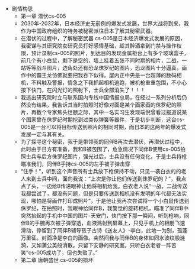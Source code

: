 - 剧情构思
	- 第一章 潜伏cs-005
	- 2030年-2032年，日本经济史无前例的爆发式发展，世界大战将到来，我作为中国政府组织的特务被秘密派往日本了解其秘密武器。
	- 在潜伏的过程中，了解秘密武器 cs-005是日本经济爆发式发展的原因，我密谋与其研究院女研究员打好感情基础，趁其醉酒拿到门禁与操作权限，预计录制cs-005的照片，到达目的发现金属柜台上有多个玻璃盒子，前几个有小白鼠，剩下是空的，墙上挂着五张不同时期的相片，二战，一站等等战斗图片，边角处还有恐龙侏罗纪的图片，恐龙图片十分逼真，画作中的霸王龙仿佛就要把我吞下似得。屋内正中央是一台超薄的数码相机，不料触及警报，情急之下我抓起相机逃跑，被机枪重重包围，不小心按下快门，在闪光灯的照射下，士兵全部消失了！！！
	- 我逃出研究院时立马联系国内专线中国情报总局，在经过一系列分析后仍然没有结果，我告诉其当时拍照时好像对面是某个画家画的侏罗纪的照片，再数个专家焦头烂额之际，其中一名实习生发现端倪曾看过报道说某个国家曾在侏罗纪时期挖到过类似弹簧等器件，于是初步判断，这台cs-005是一台可以将目标传送到照片的相同时期，而日本的这两年的爆发式发展一定与其有关。
	- 为了探寻这个秘密，我于是带领我的同伴B再次去潜伏，再潜伏过程中，此时由于日方有准备，我和B被包围了，危急情况下同伴B使用cs-005拍照士兵与后方侏罗纪图片，强光过后，士兵没有任何变化，于是士兵持枪瞄准我们，同伴B手持cs-005的左手被子弹击穿
	- “住手！”，听到这个声音所有士兵放下枪保持不动，只见一袭白衣的的老人来到士兵中间，面向我说：“上次是你让他们传送到侏罗纪的？”，我点点了头，一边给B传递眼神让他将相机给我。白衣老人说“一战，二战传送我都尝试了，都没有问题，但是只要传送到相机没有发明的年代都无法实现，哪怕是将画作打印成照片”，于是他让我再次尝试将一个小白鼠传送到侏罗纪，在拍照时，我眼神给同伴B，我警觉的旋转相机，瞄准了同伴B中突然抬起的手机中中国的图片-天安门，快门按下那一瞬间，听到枪响，同伴B的手腕再次被子弹穿透，血液溅射到屏幕上，只见手机上的相册飞速滑动，停留到了同伴B辅导孩子古诗《送友人》-李白，此地一为别，孤蓬万里征。封面净是李白的画像。突然间我与同伴B的身体如同水波纹般涟漪，又如蒲公英般消散。只留下安静的研究室。只听白衣老者一阵苦笑“cs-005成功了，但也失败了。”
	- 第二章 唐朝盛世 cs-005的损坏